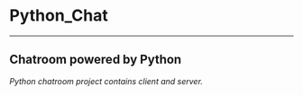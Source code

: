 # Python_Chat
***
## Chatroom powered by Python

*Python chatroom project contains client and server.*

